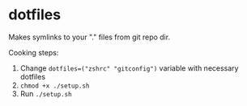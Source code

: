 # dotfiles
Makes symlinks to your "." files from git repo dir.

Cooking steps:
1. Change `dotfiles=("zshrc" "gitconfig")` variable with necessary dotfiles 
2. `chmod +x ./setup.sh`
3. Run `./setup.sh`
